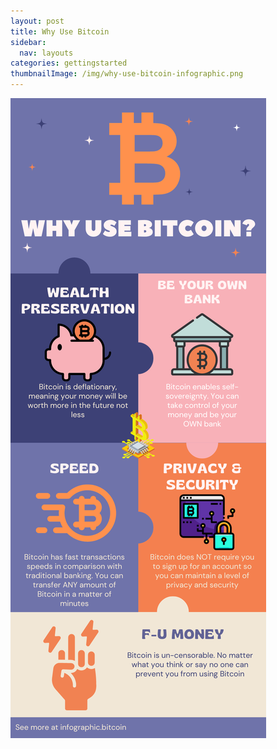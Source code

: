 ```yaml
---
layout: post
title: Why Use Bitcoin
sidebar:
  nav: layouts
categories: gettingstarted
thumbnailImage: /img/why-use-bitcoin-infographic.png
---
```

![Bitcoin Block](/img/why-use-bitcoin-infographic.png)
